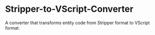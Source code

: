# Stripper-to-VScript-Converter
A converter that transforms entity code from Stripper format to VScript format.

